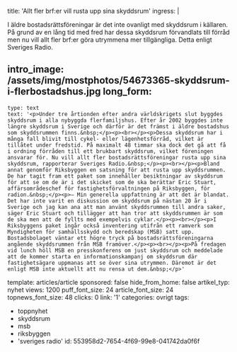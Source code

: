 title: 'Allt fler brf:er vill rusta upp sina skyddsrum'
ingress: |
  <p>I äldre bostadsrättsföreningar är det inte ovanligt med skyddsrum i källaren. På grund av en lång tid med fred har dessa skyddsrum förvandlats till förråd men nu vill allt fler brf:er göra utrymmena mer tillgängliga. Detta enligt Sveriges Radio.
  </p>
  
intro_image: /assets/img/mostphotos/54673365-skyddsrum-i-flerbostadshus.jpg
long_form:
  -
    type: text
    text: '<p>Under tre årtionden efter andra världskrigets slut byggdes skyddsrum i alla nybyggda flerfamiljshus. Efter år 2002 byggdes inte längre skyddsrum i Sverige och därför är det främst i äldre bostadshus som skyddsrummen finns.&nbsp;</p><p><br></p><p>Dessa skyddsrum har i många fall blivit till cykel- eller lägenhetsförråd, vilket är tillåtet under fredstid. På maximalt 48 timmar ska dock det gå att få i ordning förråden till ett brukbart skyddsrum, vilket föreningen ansvarar för. Nu vill allt fler bostadsrättsföreningar rusta upp sina skyddsrum, rapporterar Sveriges Radio.&nbsp;</p><p><br></p><p>Bland annat genomför Riksbyggen en satsning för att rusta upp skyddsrummen. De har tagit fram ett paket som innehåller besiktningar av skyddsrum för att se om de är i det skicket som de ska berättar Eric Stuart, affärsområdeschef för fastighetsförvaltningen på Riksbyggen, för radion.&nbsp;</p><p>– Min generella uppfattning är att det är blandat. Det har inte varit en diskussion om skyddsrum på nästan 20 år i Sverige och jag kan ana att man använt skyddsrummen till andra saker, säger Eric Stuart och tillägger att han tror att skyddsrummen är som de ska men att de fyllts med exempelvis cyklar.</p><p><br></p><p>I Riksbyggens paket ingår också inventering utifrån ett ramverk som Myndigheten för samhällsskydd och beredskap (MSB) satt upp. Bostadsbolaget väntar ett högre tryck på bostadsrättsföreningarna angående skyddsrummen från MSB framöver.</p><p><br></p><p>På fredagen vid lunch höll MSB en presskonferens om just skyddsrum och meddelade att de kommer starta en informationskampanj om skyddsrum där fastighetsägare uppmanas att se över sina utrymmen. Däremot är det enligt MSB inte aktuellt att nu rensa ut dem.&nbsp;</p>'
template: articles/article
sponsored: false
hide_from_home: false
artikel_typ: nyhet
views: 1200
puff_font_size: 24
article_font_size: 24
topnews_font_size: 48
clicks: 0
link: '1'
categories: ovrigt
tags:
  - toppnyhet
  - skyddsrum
  - msb
  - riksbyggen
  - 'sveriges radio'
id: 553958d2-7654-4f69-99e8-041742da0f6f
